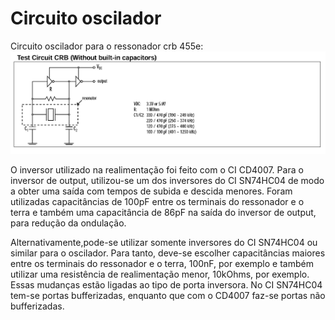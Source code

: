 # Circuito oscilador
Circuito oscilador para o ressonador crb 455e:
![Descrição do Circuito Oscilador](oscilador_circuito_datasheet.PNG)

O inversor utilizado na realimentação foi feito  com  o CI CD4007. Para o inversor de output, utilizou-se um dos inversores do CI SN74HC04 de modo a obter uma saída com tempos de subida e descida menores. Foram utilizadas capacitâncias de 100pF entre os terminais do ressonador e o terra e também uma capacitância de 86pF na saída do inversor de output, para redução da ondulação. 

Alternativamente,pode-se utilizar somente inversores do CI SN74HC04 ou similar para o oscilador. Para tanto, deve-se escolher capacitâncias maiores entre os terminais do ressonador e o terra, 100nF, por exemplo e também utilizar uma resistência de realimentação menor, 10kOhms, por exemplo. Essas mudanças estão ligadas  ao tipo de porta inversora. No CI SN74HC04 tem-se portas bufferizadas, enquanto que com o CD4007 faz-se portas não bufferizadas. 

